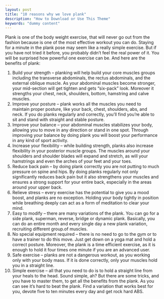 ```yaml
---
layout: post
title: "10 reasons why we love plank"
description: "How to Download or Use This Theme"
keywords: "dummy content"
---
```


Plank is one of the body weight exercise, that will never go out from the fashion because is one of the most effective workout you can do. Staying for a minute in the plank pose may seem like a really simple exercise. But if you have not tried it before, you probably didn’t feel the real power of it. You will be surprised how powerful one exercise can be. And here are the benefits of plank:

1. Build your strength – planking will help build your core muscles groups including the transverse abdominals, the rectus abdominals, and the external oblique muscle. As your abdominal muscles become stronger, your mid-section will get tighten and gets “six-pack” look. Moreover it strengths your chest, neck, shoulders, bottom, hamstring and calve muscles.
2. Improve your posture – plank works all the muscles you need to maintain proper posture, like your back, chest, shoulders, abs, and neck. If you do planks regularly and correctly, you’ll find you’re able to sit and stand with straight and stable posture.
3. Improve your balance – your abdominal muscles stabilizes your body, allowing you to move in any direction or stand in one spot. Through improving your balance by doing plank you will boost your performance in any kind of sport activity.
4. Increase your flexibility – while building strength, planks also increase flexibility in your posterior muscle groups. The muscles around your shoulders and shoulder blades will expand and stretch, as will your hamstrings and even the arches of your feet and your toes.
5. Reduce back pain – by doing plank correctly you are not putting to much pressure on spine and hips. By doing planks regularly not only significantly reduces back pain but it also strengthens your muscles and ensures a strong support for your entire back, especially in the areas around your upper back.
6. Relieve stress – every exercise has the potential to give you a mood boost, and planks are no exception. Holding your body tightly in position while breathing deeply can act as a form of meditation to clear your mind.
7. Easy to modify – there are many variations of the plank. You can go for a side plank, superman, reverse, bridge or dynamic plank. Basically, you can do an entire month and every single day a new plank variation, recruiting different group.of muscles.
8. No special equipment required – there is no need to go to the gym or to have a trainer to do this move. Just get down on a yoga mat and hold a correct posture. Moreover, the plank is a time efficient exercise, as it is enough to hold it four times one minute if you are an advanced user. 
9. Safe exercise – planks are not a dangerous workout, as you working only with your body mass. If it is done correctly, only your muscles hold you in a straight line.
10. Simple exercise – all that you need to do is to hold a straight line from your heals to the head. Sound simple, ah? But there are some tricks, and you have to master them, to get all the benefits from the plank.
As you can see it’s hard to beat the plank. Find a variation that works best for you, devote five to ten minutes every day and get rock hard ABS.